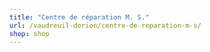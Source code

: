 ```yaml
---
title: "Centre de réparation M. S."
url: /vaudreuil-dorion/centre-de-reparation-m-s/
shop: shop
---
```

